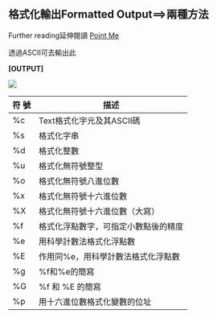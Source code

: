 ## 格式化輸出Formatted Output==>兩種方法

Further reading延伸閱讀 [Point Me](https://www.python-course.eu/python3_formatted_output.php)

透過ASCII可去輸出此

<b>[OUTPUT]</b>

![](https://i.imgur.com/6PbX3QH.png)


| 符  號|  描述| 
| -------- |-------- | 
| %c|Text格式化字元及其ASCII碼| 
|%s	| 格式化字串|
|%d	| 格式化整數|
|%u	| 格式化無符號整型|
|%o	| 格式化無符號八進位數|
|%x	| 格式化無符號十六進位數|
|%X	| 格式化無符號十六進位數（大寫）|
|%f	| 格式化浮點數字，可指定小數點後的精度|
|%e	|用科學計數法格式化浮點數|
|%E	| 作用同%e，用科學計數法格式化浮點數|
|%g	| %f和%e的簡寫|
|%G	| %f 和 %E 的簡寫|
|%p	| 用十六進位數格式化變數的位址|
